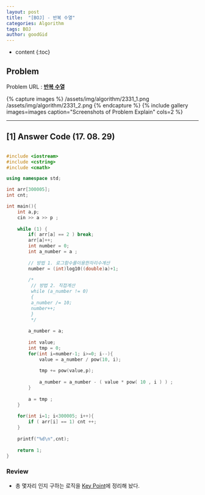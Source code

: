 ```yaml
---
layout: post
title:  "[BOJ] - 반복 수열"
categories: Algorithm
tags: BOJ
author: goodGid
---
```

* content
{:toc}



## Problem
Problem URL : **[반복 수열](https://www.acmicpc.net/problem/2331)**

{% capture images %}
    /assets/img/algorithm/2331_1.png
    /assets/img/algorithm/2331_2.png
{% endcapture %}
{% include gallery images=images caption="Screenshots of Problem Explain" cols=2 %}











---


## [1] Answer Code (17. 08. 29)

``` cpp

#include <iostream>
#include <cstring>
#include <cmath>

using namespace std;

int arr[300005];
int cnt;

int main(){
    int a,p;
    cin >> a >> p ;
    
    while (1) {
        if( arr[a] == 2 ) break;
        arr[a]++;
        int number = 0;
        int a_number = a ;
        
        // 방법 1. 로그함수를이용한자리수계산
        number = (int)log10((double)a)+1;
        
        /*
         // 방법 2. 직접계산
         while (a_number != 0)
         {
         a_number /= 10;
         number++;
         }
         */
        
        a_number = a;
        
        int value;
        int tmp = 0;
        for(int i=number-1; i>=0; i--){
            value = a_number / pow(10, i);
            
            tmp += pow(value,p);
            
            a_number = a_number - ( value * pow( 10 , i ) ) ;
        }
        
        a = tmp ;
    }
    
    for(int i=1; i<300005; i++){
        if ( arr[i] == 1) cnt ++;
    }
    
    printf("%d\n",cnt);
    
    return 1; 
}

```

### Review

* 총 몇자리 인지 구하는 로직을 [Key Point]({{site.url}}/Count-Pos-Number/)에 정리해 놨다.
